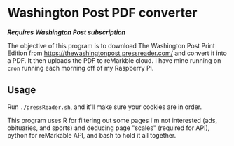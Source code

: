 # Washington Post PDF converter

***Requires Washington Post subscription***

The objective of this program is to download The Washington Post Print Edition from https://thewashingtonpost.pressreader.com/ and convert it into a PDF. It then uploads the PDF to reMarkble cloud. I have mine running on `cron` running each morning off of my Raspberry Pi.

## Usage

Run `./pressReader.sh`, and it'll make sure your cookies are in order.

This program uses R for filtering out some pages I'm not interested (ads, obituaries, and sports) and deducing page "scales" (required for API), python for reMarkable API, and bash to hold it all together.

